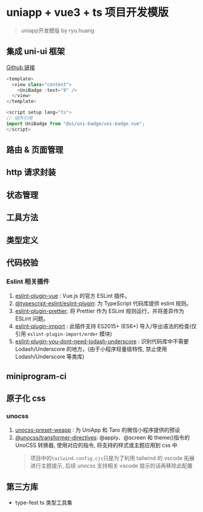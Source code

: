 # uniapp + vue3 + ts 项目开发模版
>  uniapp开发模版 by  ryu.huang

## 集成 uni-ui 框架

[Github 链接](https://github.com/dcloudio/uni-ui)

```ts
<template>
  <view class="content">
    <UniBadge :text="9" />
  </view>
</template>

<script setup lang="ts">
// 组件引用
import UniBadge from "@ui/uni-badge/uni-badge.vue";
</script>

```

## 路由 & 页面管理



## http 请求封装

## 状态管理

## 工具方法

## 类型定义

## 代码校验

### Eslint 相关插件

1. [eslint-plugin-vue](https://eslint.vuejs.org/) : Vue.js 的官方 ESLint 插件。
2. [@typescript-eslint/eslint-plugin](https://www.npmjs.com/package/@typescript-eslint/eslint-plugin): 为 TypeScript 代码库提供 eslint 规则。
3. [eslint-plugin-prettier](https://www.npmjs.com/package/eslint-plugin-prettier): 将 Prettier 作为 ESLint 规则运行，并将差异作为 ESLint 问题。
4. [eslint-plugin-import](https://github.com/import-js/eslint-plugin-import/blob/main/docs/rules/order.md) : 此插件支持 ES2015+ (ES6+) 导入/导出语法的检查(仅引用 `eslint-plugin-import/order` 模块)
5. [eslint-plugin-you-dont-need-lodash-underscore](https://github.com/you-dont-need/You-Dont-Need-Lodash-Underscore/blob/master/configuring.md) :
   识别代码库中不需要 Lodash/Underscore 的地方。(由于小程序轻量级特性, 禁止使用 Lodash/Underscore 等类库)

## miniprogram-ci

## 原子化 css

### unocss

1. [unocss-preset-weapp](https://github.com/MellowCo/unocss-preset-weapp) : 为 UniApp 和 Taro 的微信小程序提供的预设
2. [@unocss/transformer-directives](https://github.com/unocss/unocss/tree/main/packages/transformer-directives): @apply、@screen 和 theme()指令的 UnoCSS 转换器, 使用对应的指令, 将支持的样式或主题应用到 css 中
   > 项目中的`tailwind.config.cjs`只是为了利用 tailwind 的 vscode 拓展进行主题提示, 后续 unocss 支持相关 vscode 提示的话再移除此配置

## 第三方库

- type-fest ts 类型工具集

